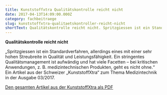 ```yaml
---
title: Kunststoffxtra Qualitätskontrolle reicht nicht
date: 2017-04-13T14:09:00.000Z
category: fachbeitraege
slug: kunststoffxtra-qualitaetskontroller-reicht-nicht
shortText: Qualitätskontrolle reicht nicht. Spritzgiessen ist ein Standardverfahren, allerdings eines mit einer sehr hohen Streubreite in Qualität und Leistungsfähigkeit.
---
```


<p><strong>Qualitätskontrolle reicht nicht</strong></p>

„Spritzgiessen ist ein Standardverfahren, allerdings eines mit einer sehr hohen Streubreite in Qualität und Leistungsfähigkeit. Ein stringentes Qualitätsmanagement ist aufwändig und hat viele Facetten – bei kritischen Anwendungen, z. B. medizintechnischen Produkten, geht es nicht ohne.“ Ein Artikel aus der Schweizer „KunststoffXtra“ zum Thema Medizintechnik in der Ausgabe 03/2017.</p>

<p><a href="/downloads/Kunststoffxtra-S34.pdf" target="_blank" rel="noreferrer noopener" aria-label=" (öffnet in neuem Tab)">Den gesamten Artikel aus der KunststoffXtra als PDF</a></p>

